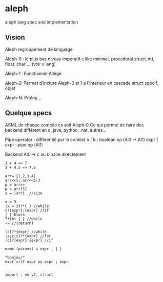 # aleph

aleph lang spec and implementation

## Vision

Aleph regroupement de language

Aleph-0 : le plus bas niveau
  imperatif
  c like minimal, procedural
  struct, int, float, char ...
  (voir v lang)

Aleph-1 :
  Fonctionnel
  Allégé

Aleph-2:
    Permet d'inclure Aleph-0 et 1 a l'interieur en cascade
    struct spécif, objet

Aleph-N:
  Prolog...


## Quelque specs


ASML de chaque compilo ca soit Aleph-0
Ce qui permet de faire des backend différent en c, java, python, .net, autres...

Pipe operator : différentié par le context
   b | b : boolean op (Al0 -> Al1)
   expr | expr : pipe op (Al1)

Backend Al0 -> c ou binaire directement



```
3 + 4 => 7
3 + 4.5 => 7.5

arr= [1,2,3,4]
arr<<5, arr<<5|3
p = arr>>
p = arr[5]
s = |arr|  //size

x = 3
(x = 3)?*{ } //while
c?{expr}:{expr} //if
{ } block
?*(b) { } //while
-> //(return)

(c)?*{expr} //while
(a;c;s)?*{expr} //for
(c)?{expr}:{expr} //if

name (params) = expr | { }

"bonjour"
expr crlf expr ou expr ; expr


import : en v2, struct
```

